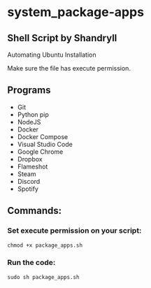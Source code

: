 # system_package-apps

## Shell Script by Shandryll

Automating Ubuntu Installation

Make sure the file has execute permission.

## Programs

* Git
* Python pip
* NodeJS
* Docker
* Docker Compose
* Visual Studio Code
* Google Chrome
* Dropbox
* Flameshot
* Steam
* Discord
* Spotify

## Commands:

### Set execute permission on your script:
```
chmod +x package_apps.sh
```

### Run the code:
```
sudo sh package_apps.sh
```
